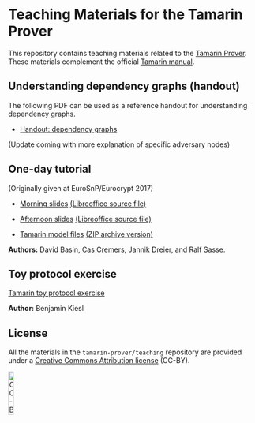 # Teaching Materials for the Tamarin Prover

This repository contains teaching materials related to the [Tamarin Prover](http://tamarin-prover.github.io/).
These materials complement the official [Tamarin manual](https://tamarin-prover.github.io/manual/).

## Understanding dependency graphs (handout)

The following PDF can be used as a reference handout for understanding dependency graphs.

 * [Handout: dependency graphs](handouts/Tamarin-basics-dependency-graphs.pdf)
  
(Update coming with more explanation of specific adversary nodes)

## One-day tutorial

(Originally given at EuroSnP/Eurocrypt 2017)

  * [Morning slides](Tamarin-Tutorial-morning.pdf)
    [(Libreoffice source file)](Tamarin-Tutorial-morning.odp) 

  * [Afternoon slides](Tamarin-Tutorial-afternoon.pdf)
    [(Libreoffice source file)](Tamarin-Tutorial-afternoon.odp) 
    
  * [Tamarin model files](tutorial-models)
    [(ZIP archive version)](tutorial-models/tutorial-models.zip)
  
**Authors:** David Basin, [Cas Cremers](https://cispa.saarland/group/cremers/index.html), Jannik Dreier, and Ralf Sasse.

## Toy protocol exercise 

[Tamarin toy protocol exercise](https://github.com/benjaminkiesl/tamarin_toy_protocol)

**Author:** Benjamin Kiesl

## License

All the materials in the `tamarin-prover/teaching` repository are provided under a [Creative Commons Attribution license](https://creativecommons.org/licenses/by/4.0/) (CC-BY).

[<img src="http://mirrors.creativecommons.org/presskit/buttons/88x31/svg/by.svg" alt="CC-BY" width="15%">](https://creativecommons.org/licenses/by/4.0/)
